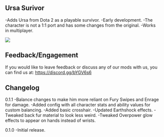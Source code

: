 ## Ursa Surivor
-Adds Ursa from Dota 2 as a playable survivor.
-Early development.
-The character is not a 1:1 port and has some changes from the original.
-Works in multiplayer.

![](https://i.imgur.com/1Q1FT9b.png)

## Feedback/Engagement
If you would like to leave feedback or discuss any of our mods with us, you can find us at:
https://discord.gg/bYGV6s6

## Changelog

0.1.1
-Balance changes to make him more reliant on Fury Swipes and Enrage for damage.
-Added config with all character stats and ability values for custom balancing.
-Added basic crosshair.
-Updated Earthshock effects.
-Tweaked back fur material to look less weird.
-Tweaked Overpower glow effects to appear on hands instead of wrists.

0.1.0
-Initial release.